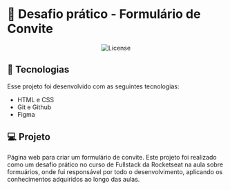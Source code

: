 <h1> 🚀 Desafio prático - Formulário de Convite</h1>

<p align="center">
  <img alt="License" src="">
</p>

## 🚀 Tecnologias

Esse projeto foi desenvolvido com as seguintes tecnologias:

- HTML e CSS
- Git e Github
- Figma

## 💻 Projeto

Página web para criar um formulário de convite.
Este projeto foi realizado como um desafio prático no curso de Fullstack da Rocketseat na aula sobre formuários, onde fui responsável por todo o desenvolvimento, aplicando os conhecimentos adquiridos ao longo das aulas.
